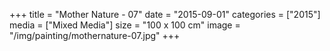 +++
title = "Mother Nature - 07"
date = "2015-09-01"
categories = ["2015"]
media = ["Mixed Media"]
size = "100 x 100 cm"
image = "/img/painting/mothernature-07.jpg"
+++
